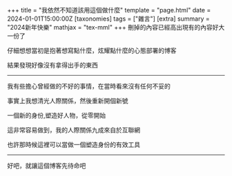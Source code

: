 +++
title = "我依然不知道該用這個做什麼"
template = "page.html"
date = 2024-01-01T15:00:00Z
[taxonomies]
tags = ["雜言"]
[extra]
summary = "2024新年快樂"
mathjax = "tex-mml"
+++
刪掉的內容已經高出現有的內容好大一份了

仔細想想當初是抱著想寫點什麼，炫耀點什麼的心態部署的博客

結果發現好像沒有拿得出手的東西

-------------------------------------------------------

我有些擔心曾經做的不好的事情，在當時看來沒有任何不妥的

事實上我想清光人際關係，然後重新開個新號

一個新的身份,塑造好人物，從零開始

 

這非常容易做到，我的人際關係九成來自於互聯網

也許那時候這裡可以當做一個塑造身份的有效工具

-------------------------------------------------------

好吧，就讓這個博客先待命吧
